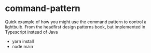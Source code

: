 # command-pattern
Quick example of how you might use the command pattern to control a lightbulb. From the headfirst design patterns book, but implemented in Typescript instead of Java

- yarn install
- node main
